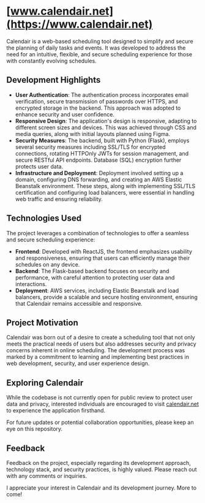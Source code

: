 # [www.calendair.net](https://www.calendair.net)

Calendair is a web-based scheduling tool designed to simplify and secure the planning of daily tasks and events. It was developed to address the need for an intuitive, flexible, and secure scheduling experience for those with constantly evolving schedules.

## Development Highlights

- **User Authentication**: The authentication process incorporates email verification, secure transmission of passwords over HTTPS, and encrypted storage in the backend. This approach was adopted to enhance security and user confidence.
- **Responsive Design**: The application's design is responsive, adapting to different screen sizes and devices. This was achieved through CSS and media queries, along with initial layouts planned using Figma.
- **Security Measures**: The backend, built with Python (Flask), employs several security measures including SSL/TLS for encrypted connections, rotating HTTPOnly JWTs for session management, and secure RESTful API endpoints. Database (SQL) encryption further protects user data.
- **Infrastructure and Deployment**: Deployment involved setting up a domain, configuring DNS forwarding, and creating an AWS Elastic Beanstalk environment. These steps, along with implementing SSL/TLS certification and configuring load balancers, were essential in handling web traffic and ensuring reliability.

## Technologies Used

The project leverages a combination of technologies to offer a seamless and secure scheduling experience:
- **Frontend**: Developed with ReactJS, the frontend emphasizes usability and responsiveness, ensuring that users can efficiently manage their schedules on any device.
- **Backend**: The Flask-based backend focuses on security and performance, with careful attention to protecting user data and interactions.
- **Deployment**: AWS services, including Elastic Beanstalk and load balancers, provide a scalable and secure hosting environment, ensuring that Calendair remains accessible and responsive.

## Project Motivation

Calendair was born out of a desire to create a scheduling tool that not only meets the practical needs of users but also addresses security and privacy concerns inherent in online scheduling. The development process was marked by a commitment to learning and implementing best practices in web development, security, and user experience design.

## Exploring Calendair

While the codebase is not currently open for public review to protect user data and privacy, interested individuals are encouraged to visit [calendair.net](https://www.calendair.net) to experience the application firsthand.

For future updates or potential collaboration opportunities, please keep an eye on this repository.

## Feedback

Feedback on the project, especially regarding its development approach, technology stack, and security practices, is highly valued. Please reach out with any comments or inquiries.

I appreciate your interest in Calendair and its development journey. More to come!
